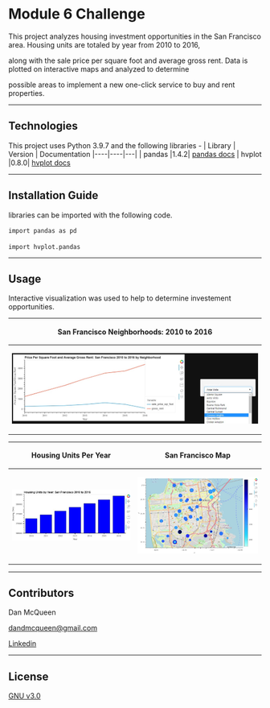 # Module 6 Challenge

This project analyzes housing investment opportunities in the San Francisco area.  Housing units are totaled by year from 2010 to 2016,

along with the sale price per square foot and average gross rent. Data is plotted on interactive maps and analyzed to determine

possible areas to implement a new one-click service to buy and rent properties.

---

## Technologies

This project uses Python 3.9.7 and the following libraries - 
| Library | Version | Documentation
|----|----|---|
| pandas |1.4.2| [pandas docs](https://pandas.pydata.org/docs)
| hvplot |0.8.0| [hvplot docs](https://hvplot.holoviz.org/)



---

## Installation Guide

libraries can be imported with the following code.

```
import pandas as pd

import hvplot.pandas
```
---

## Usage

Interactive visualization was used to help to determine investement opportunities.

|<p align="center">San Francisco Neighborhoods: 2010 to 2016</p>|
|---|
|<p align="center"><img src="Images/lineplot.jpg" width=800/></p>|

|<p align="center">Housing Units Per Year</p>|<p align="center">San Francisco Map</p>|
|---|---|
|<p align="center"><img src="Images/bar.JPG" width=400/></p>|<p align="center"><img src="Images/geoview.JPG" width=400/></p>|




---

## Contributors

Dan McQueen

dandmcqueen@gmail.com

[Linkedin](https://www.linkedin.com/in/dan-mcqueen-4a5980238/)

---

## License

[GNU v3.0](LICENSE)
